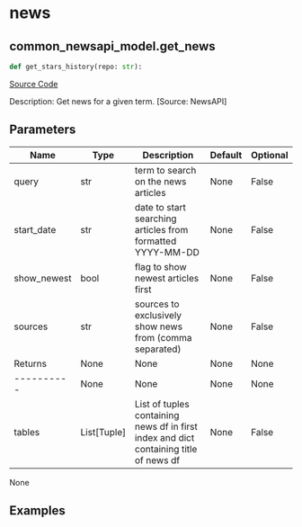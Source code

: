 # news

## common_newsapi_model.get_news

```python
def get_stars_history(repo: str):
```
[Source Code](https://github.com/OpenBB-finance/OpenBBTerminal/tree/main/openbb_terminal/decorators.py#L17)

Description: Get news for a given term. [Source: NewsAPI]

## Parameters

| Name | Type | Description | Default | Optional |
| ---- | ---- | ----------- | ------- | -------- |
| query | str | term to search on the news articles | None | False |
| start_date | str | date to start searching articles from formatted YYYY-MM-DD | None | False |
| show_newest | bool | flag to show newest articles first | None | False |
| sources | str | sources to exclusively show news from (comma separated) | None | False |
| Returns | None | None | None | None |
| ---------- | None | None | None | None |
| tables | List[Tuple] | List of tuples containing news df in first index and dict containing title of news df | None | False |

None

## Examples

